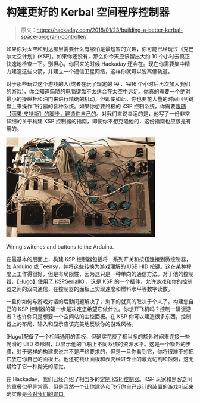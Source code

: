 # 构建更好的 Kerbal 空间程序控制器

> 原文：<https://hackaday.com/2018/01/23/building-a-better-kerbal-space-program-controller/>

如果你对太空和到达那里需要什么有哪怕是最短暂的兴趣，你可能已经玩过《克巴尔太空计划》(KSP)。如果你还没有，那么你今天应该留出大约 10 个小时去真正快速地检查一下。别担心，你回来的时候 Hackaday 还会在。现在你需要集中精力建造这些火箭，并建立一个通信卫星网络，这样你就可以脱离低轨道。

对于那些玩过这个游戏的人(或者在玩了规定的 ~~10~~ 、~~12~~16 个小时后再次加入我们的游戏)，你会知道简陋的电脑键盘不太适合在太空中远足。你真的需要一个绝对最小的操纵杆和油门来进行精确的机动，但即使如此，你也要花大量的时间回到键盘上来操作飞行器的各种系统。如果你想要终极的 KSP 控制系统，你需要[跟随【雨果·皮特斯】的脚步，建造你自己的](http://www.instructables.com/id/KerbalController-a-Custom-Control-Panel-for-Rocket/)。对我们来说幸运的是，他写了一份非常详细的关于构建 KSP 控制器的指南，即使你不想克隆他的，这份指南也应该是有用的。

[![](img/0d74c14c63479a56bb93321b7370c45e.png)](https://hackaday.com/wp-content/uploads/2018/01/kspcon_detail.jpg)

Wiring switches and buttons to the Arduino.

在最基本的层面上，构建 KSP 控制器包括将一系列开关和按钮连接到微控制器，如 Arduino 或 Teensy，并将这些转换为游戏理解的 USB HID 按键。这在某种程度上工作得很好，但是有局限性，因为这只是一种单向的通信方法。对于他的控制器，[【Hugo】使用了 KSPSerialIO](https://github.com/hugopeeters/KSPSerialIO) ，这是 KSP 的一个插件，允许游戏和你的控制器之间的双向通信，在控制器的面板上实现速度和燃料水平等数字读数。

一旦你如何与游戏对话的后勤问题解决了，剩下的就真的取决于个人了。构建您自己的 KSP 控制器的第一步是决定您希望它做什么。你想开飞机吗？控制一辆漫游者？也许你只是想要一个空间站的主控面板。在 KSP 你可以建造很多东西，控制器上的布局、输入和显示应该完美地反映你的游戏风格。

[Hugo]配备了一个相当通用的面板，但确实花费了相当多的额外时间来连接一些光滑的 LED 条形图，以显示他的飞船上不同系统的资源水平。这是一个额外的步骤，对于这样的构建来说并不是严格要求的，但是一旦你看到它，你将很难不想把它放在你自己的面板上。他还花钱让面板和表壳经过专业的激光切割和蚀刻，这无疑给了它一种抛光的感觉。

在 Hackaday，我们已经介绍了相当多的[定制 KSP 控制器](https://hackaday.com/2017/05/04/mission-control-for-kerbal/)。KSP 玩家和黑客之间的重叠似乎异常高，但是当然一个让你[建造和飞行你自己设计的装置](https://hackaday.com/2015/06/10/quadrotor-control-systems-and-kerbal-harriers/)的游戏听起来确实像是[会对我们的胃口](https://hackaday.com/2015/03/20/hacklet-39-the-kerbal-way-of-doing-things/)。